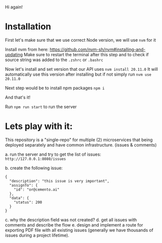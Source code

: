 Hi again!


# Installation

First let's make sure that we use correct Node version, we will use `nvm` for it

Install nvm from here: https://github.com/nvm-sh/nvm#installing-and-updating
Make sure to restart the terminal after this step and to check if source string was added to the `.zshrc` or `.bashrc`

Now let's install and set version that our API uses
`nvm install 20.11.0`
It will automatically use this version after installing but if not simply run
`nvm use 20.11.0`

Next step would be to install npm packages
`npm i`

And that's it!

Run `npm run start` to run the server

# Lets play with it:

This repository is a "single-repo" for multiple (2) microservices 
that being deployed separately and have common infrastructure. (issues & comments)

a. run the server and try to get the list of issues: `http://127.0.0.1:8080/issues`

b. create the following issue: 

```
{
  "description": "this issue is very important",
  "assignTo": {
    "id": "or@cemento.ai"
  }, 
  "data": {
    "status": 200
  }
}
```
c. why the description field was not created?
d. get all issues with comments and describe the flow
e. design and implement a route for exporting PDF file with all existing issues 
   (generally we have thousands of issues during a project lifetime).


